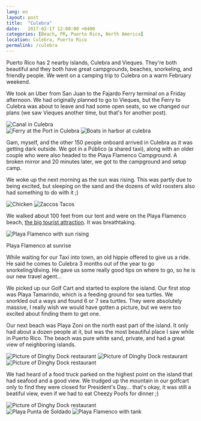 ```yaml
---
lang: en
layout: post
title:  "Culebra"
date:   2017-02-17 12:00:00 +0400
categories: [Beach, PR, Puerto Rico, North America]
location: Culebra, Puerto Rico
permalink: /culebra
---
```


Puerto Rico has 2 nearby islands, Culebra and Vieques.  They're both beautiful and they both have great campgrounds, beaches, snorkeling, and friendly people. We went on a camping trip to Culebra on a warm February weekend.

We took an Uber from San Juan to the Fajardo Ferry terminal on a Friday afternoon.  We had originally planned to go to Vieques, but the Ferry to Culebra was about to leave and had some open seats, so we changed our plans (we saw Vieques another time, but that's for another post).


<div class="post-image">
    <img src="/img/culebra/culebra-canal.jpg" alt="Canal in Culebra" />
</div>

<div class="post-image post-image--split">
    <img src="/img/culebra/culebra-ferry.jpg" alt="Ferry at the Port in Culebra" />
    <img src="/img/culebra/culebra-boats.jpg" alt="Boats in harbor at culebra" />
</div>

Gam, myself, and the other 150 people onboard arrived in Culebra as it was getting dark outside.  We got in a Público (a shared taxi), along with an older couple who were also headed to the Playa Flamenco Campground.  A broken mirror and 20 minutes later, we got to the campground and setup camp.

We woke up the next morning as the sun was rising.  This was partly due to being excited, but sleeping on the sand and the dozens of wild roosters also had something to do with it ;)

<div class="post-image post-image--split">
    <img src="/img/culebra/culebra-hen.jpg" alt="Chicken" />
    <img src="/img/culebra/culebra-zacco.jpg" alt="Zaccos Tacos" />
</div>

We walked about 100 feet from our tent and were on the Playa Flamenco beach, <a href="http://www.cnn.com/2016/02/17/travel/tripadvisor-best-beaches-world-feat/">the big tourist attraction</a>.  It was breathtaking.

<div class="post-image">
    <img src="/img/culebra/culebra-beach.jpg" alt="Playa Flamenco with sun rising" />
    <p class="post-image-caption">Playa Flamenco at sunrise</p>
</div>

While waiting for our Taxi into town, an old hippie offered to give us a ride.  He said he comes to Culebra 3 months out of the year to go snorkeling/diving. He gave us some really good tips on where to go, so he is our new travel agent...

We picked up our Golf Cart and started to explore the island.  Our first stop was Playa Tamarindo, which is a feeding ground for sea turtles.  We snorkled out a ways and found 6 or 7 sea turtles.  They were absolutely massive, I really wish we would have gotten a picture, but we were too excited about finding them to get one.

Our next beach was Playa Zoni on the north east part of the island.  It only had about a dozen people at it, but was the most beautiful place I saw while in Puerto Rico.  The beach was pure white sand, private, and had a great view of neighboring islands.

<div class="post-image post-image--split">
    <img src="/img/culebra/culebra-relaxing.jpg" alt="Picture of Dinghy Dock restaurant" />
    <img src="/img/culebra/culebra-flower.jpg" alt="Picture of Dinghy Dock restaurant" />
</div>
<div class="post-image">
    <img src="/img/culebra/culebra-meow.jpg" alt="Picture of Dinghy Dock restaurant" />
</div>

We had heard of a food truck parked on the highest point on the island that had seafood and a good view.  We trudged up the mountain in our golfcart only to find they were closed for President's Day... that's okay, it was still a beatiful view, even if we had to eat Cheezy Poofs for dinner ;)

<div class="post-image">
    <img src="/img/culebra/culebra-krabby-patty.jpg" alt="Picture of Dinghy Dock restaurant" />
</div>
<div class="post-image post-image--split">
    <img src="/img/culebra/culebra-climbing.jpg" alt="Playa Punta de Soldado" />
    <img src="/img/culebra/culebra-tank.jpg" alt="Playa Flamenco with tank" />
</div>
